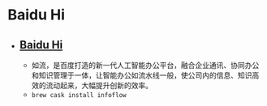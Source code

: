 # Baidu Hi
- [Baidu Hi](https://infoflow.baidu.com/)
  - 
  - 如流，是百度打造的新一代人工智能办公平台，融合企业通讯、协同办公和知识管理于一体，让智能办公如流水线一般，使公司内的信息、知识高效的流动起来，大幅提升创新的效率。
  - `brew cask install infoflow`

